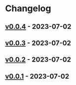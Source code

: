 # Changelog

## [v0.0.4](https://github.com/ryuichi1208/mackerel-plugin-dns-lookup/compare/v0.0.3...v0.0.4) - 2023-07-02

## [v0.0.3](https://github.com/ryuichi1208/mackerel-plugin-dns-lookup/compare/v0.0.2...v0.0.3) - 2023-07-02

## [v0.0.2](https://github.com/ryuichi1208/mackerel-plugin-dns-lookup/compare/v0.0.1...v0.0.2) - 2023-07-02

## [v0.0.1](https://github.com/ryuichi1208/mackerel-plugin-dns-lookup/commits/v0.0.1) - 2023-07-02
